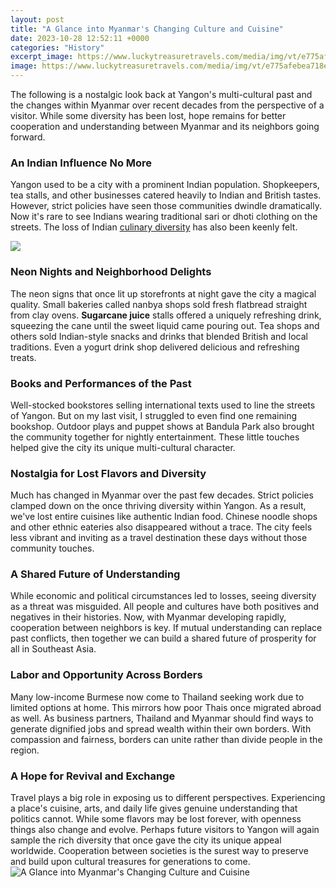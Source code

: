 ```yaml
---
layout: post
title: "A Glance into Myanmar's Changing Culture and Cuisine"
date: 2023-10-28 12:52:11 +0000
categories: "History"
excerpt_image: https://www.luckytreasuretravels.com/media/img/vt/e775afebea718e4f74cc40ce2b271bed08e7001.jpg
image: https://www.luckytreasuretravels.com/media/img/vt/e775afebea718e4f74cc40ce2b271bed08e7001.jpg
---
```


The following is a nostalgic look back at Yangon's multi-cultural past and the changes within Myanmar over recent decades from the perspective of a visitor. While some diversity has been lost, hope remains for better cooperation and understanding between Myanmar and its neighbors going forward.
### An Indian Influence No More
Yangon used to be a city with a prominent Indian population. Shopkeepers, tea stalls, and other businesses catered heavily to Indian and British tastes. However, strict policies have seen those communities dwindle dramatically. Now it's rare to see Indians wearing traditional sari or dhoti clothing on the streets. The loss of Indian [culinary diversity](https://jnewshub.github.io/2023-10-22-living-in-daegu-understanding-different-neighborhoods-and-perspectives/) has also been keenly felt. 

![](http://culinarydestinations.net/wp-content/uploads/2015/09/myanmar-cuisine1.jpg)
### Neon Nights and Neighborhood Delights  
The neon signs that once lit up storefronts at night gave the city a magical quality. Small bakeries called nanbya shops sold fresh flatbread straight from clay ovens. **Sugarcane juice** stalls offered a uniquely refreshing drink, squeezing the cane until the sweet liquid came pouring out. Tea shops and others sold Indian-style snacks and drinks that blended British and local traditions. Even a yogurt drink shop delivered delicious and refreshing treats.
### Books and Performances of the Past
Well-stocked bookstores selling international texts used to line the streets of Yangon. But on my last visit, I struggled to even find one remaining bookshop. Outdoor plays and puppet shows at Bandula Park also brought the community together for nightly entertainment. These little touches helped give the city its unique multi-cultural character.
### Nostalgia for Lost Flavors and Diversity  
Much has changed in Myanmar over the past few decades. Strict policies clamped down on the once thriving diversity within Yangon. As a result, we've lost entire cuisines like authentic Indian food. Chinese noodle shops and other ethnic eateries also disappeared without a trace. The city feels less vibrant and inviting as a travel destination these days without those community touches.
### A Shared Future of Understanding
While economic and political circumstances led to losses, seeing diversity as a threat was misguided. All people and cultures have both positives and negatives in their histories. Now, with Myanmar developing rapidly, cooperation between neighbors is key. If mutual understanding can replace past conflicts, then together we can build a shared future of prosperity for all in Southeast Asia.
### Labor and Opportunity Across Borders  
Many low-income Burmese now come to Thailand seeking work due to limited options at home. This mirrors how poor Thais once migrated abroad as well. As business partners, Thailand and Myanmar should find ways to generate dignified jobs and spread wealth within their own borders. With compassion and fairness, borders can unite rather than divide people in the region.
### A Hope for Revival and Exchange
Travel plays a big role in exposing us to different perspectives. Experiencing a place's cuisine, arts, and daily life gives genuine understanding that politics cannot. While some flavors may be lost forever, with openness things also change and evolve. Perhaps future visitors to Yangon will again sample the rich diversity that once gave the city its unique appeal worldwide. Cooperation between societies is the surest way to preserve and build upon cultural treasures for generations to come.
![A Glance into Myanmar's Changing Culture and Cuisine](https://www.luckytreasuretravels.com/media/img/vt/e775afebea718e4f74cc40ce2b271bed08e7001.jpg)